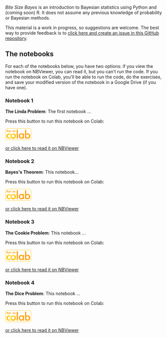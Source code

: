 *Bite Size Bayes* is an introduction to Bayesian statistics using Python and (coming soon) R.  It does not assume any previous knowledge of probability or Bayesian methods.

This material is a work in progress, so suggestions are welcome.  The best way to provide feedback is to [click here and create an issue in this GitHub repository](https://github.com/AllenDowney/BiteSizeBayes/issues).


## The notebooks

For each of the notebooks below, you have two options: if you view the notebook on NBViewer, you can read it, but you can't run the code.  If you run the notebook on Colab, you'll be able to run the code, do the exercises, and save your modified version of the notebook in a Google Drive (if you have one).

### Notebook 1

**The Linda Problem**: The first notebook ...

Press this button to run this notebook on Colab:

[<img src="run_on_colab_small.png">](https://colab.research.google.com/github/AllenDowney/BiteSizeBayes/blob/master/01_linda.ipynb)

[or click here to read it on NBViewer](https://nbviewer.jupyter.org/github/AllenDowney/BiteSizeBayes/blob/master/01_linda.ipynb)


### Notebook 2

**Bayes's Theorem**: This notebook...

Press this button to run this notebook on Colab:

[<img src="run_on_colab_small.png">](https://colab.research.google.com/github/AllenDowney/BiteSizeBayes/blob/master/02_bayes.ipynb)

[or click here to read it on NBViewer](https://nbviewer.jupyter.org/github/AllenDowney/BiteSizeBayes/blob/master/02_bayes.ipynb)


### Notebook 3

**The Cookie Problem**: This notebook ...

Press this button to run this notebook on Colab:

[<img src="run_on_colab_small.png">](https://colab.research.google.com/github/AllenDowney/BiteSizeBayes/blob/master/03_cookie.ipynb)

[or click here to read it on NBViewer](https://nbviewer.jupyter.org/github/AllenDowney/BiteSizeBayes/blob/master/03_cookie.ipynb)


### Notebook 4

**The Dice Problem**: This notebook ...

Press this button to run this notebook on Colab:

[<img src="run_on_colab_small.png">](https://colab.research.google.com/github/AllenDowney/BiteSizeBayes/blob/master/04_dice.ipynb)

[or click here to read it on NBViewer](https://nbviewer.jupyter.org/github/AllenDowney/BiteSizeBayes/blob/master/04_dice.ipynb)


